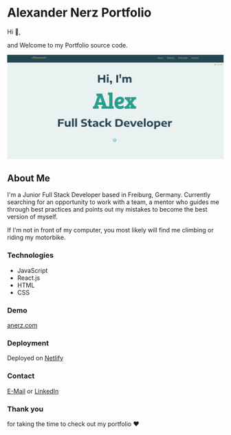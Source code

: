 # Alexander Nerz Portfolio

Hi :wave:, 

and Welcome to my Portfolio source code.

![Portfolio img](./src/images/portfolio-website.webp)

## About Me

I'm a Junior Full Stack Developer based in Freiburg, Germany. Currently searching for an opportunity to work with a team, a mentor who guides me through best practices and points out my mistakes to become the best version of myself.

If I'm not in front of my computer, you most likely will find me climbing or riding my motorbike.

### Technologies

- JavaScript
- React.js
- HTML
- CSS


### Demo

 [anerz.com](https://anerz.com)

### Deployment

Deployed on [Netlify](https://app.netlify.com/)

### Contact


[E-Mail](alexander.nerz@web.de) or [LinkedIn](www.linkedin.com/in/alexander-nerz)


### Thank you

 for taking the time to check out my portfolio :heart: 